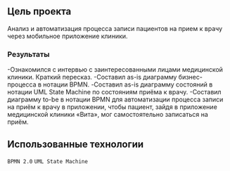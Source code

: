 ## Цель проекта
Анализ и автоматизация процесса записи пациентов на прием к врачу через мобильное приложение клиники.

### Результаты
-Ознакомился с интервью с заинтересованными лицами медицинской клиники. Краткий пересказ.
-Составил as-is диаграмму бизнес-процесса в нотации BPMN.
-Составил as-is диаграмму состояний в нотации UML State Machine по состояниям приёма к врачу.
-Составил диаграмму to-be в нотации BPMN для автоматизации процесса записи на приём к врачу в приложении, чтобы пациент, зайдя в приложение медицинской клиники «Вита», мог самостоятельно записаться на приём.

## Использованные технологии
`BPMN 2.0` `UML State Machine` 


